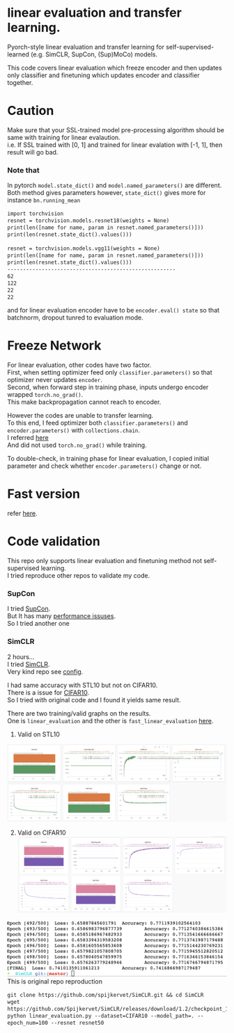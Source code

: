 # linear evaluation and transfer learning.  
Pyorch-style linear evaluation and transfer learning for self-supervised-learned (e.g. SimCLR, SupCon, (Sup)MoCo) models.  
  
This code covers linear evaluation which freeze encoder and then updates only classifier and finetuning which updates encoder and classifier together.  


# Caution  
Make sure that your SSL-trained model pre-processing algorithm should be same with training for linear evalaution.  
i.e. If SSL trained with [0, 1] and trained for linear evalation with [-1, 1], then result will go bad.

### Note that
In pytorch `model.state_dict()` and `model.named_parameters()` are different.  
Both method gives parameters however, `state_dict()` gives more for instance `bn.running_mean`

```
import torchvision
resnet = torchvision.models.resnet18(weights = None)
print(len([name for name, param in resnet.named_parameters()]))
print(len(resnet.state_dict().values()))

resnet = torchvision.models.vgg11(weights = None)
print(len([name for name, param in resnet.named_parameters()]))
print(len(resnet.state_dict().values()))
------------------------------------------------------
62
122
22
22
```
and for linear evaluation encoder have to be `encoder.eval() state` so that batchnorm, dropout tunred to evaluation mode.  


# Freeze Network  
For linear evaluation, other codes have two factor.  
First, when setting optimizer feed only `classifier.parameters()` so that optimizer never updates `encoder`.  
Second, when forward step in training phase, inputs undergo encoder wrapped `torch.no_grad()`.  
This make backpropagation cannot reach to encoder.  

However the codes are unable to transfer learning.  
To this end, I feed optimizer both `classifier.parameters()` and `encoder.parameters()` with `collections.chain`.  
I referred [here](https://discuss.pytorch.org/t/giving-multiple-parameters-in-optimizer/869/8)    
And did not used `torch.no_grad()` while training.  

To double-check, in training phase for linear evaluation, I copied initial parameter and check whether `encoder.parameters()` change or not.  


# Fast version  
refer [here](https://github.com/hyeok-jong/fast_linear_evaluation).  


# Code validation  
This repo only supports linear evaluation and finetuning method not self-supervised learning.  
I tried reproduce other repos to validate my code.

### SupCon  
I tried [SupCon](https://github.com/HobbitLong/SupContrast).  
But It has many [performance issuses](https://github.com/HobbitLong/SupContrast/issues/132).  
So I tried another one  

### SimCLR  
2 hours...  
I tried [SimCLR](https://github.com/Spijkervet/SimCLR/tree/master).  
Very kind repo see [config](https://github.com/Spijkervet/SimCLR/blob/master/config/config.yaml).  

I had same accuracy with STL10 but not on CIFAR10.  
There is a issue for [CIFAR10](https://github.com/Spijkervet/SimCLR/issues/12).  
So I tried with original code and I found it yields same result.  

There are two training/valid graphs on the results.  
One is `linear_evaluation` and the other is `fast_linear_evaluation` [here](https://github.com/hyeok-jong/fast_linear_evaluation).  


1. Valid on STL10

![](./imgs/stl10.png)



2. Valid on CIFAR10  
![](./imgs/cifar10.png)  

![](./imgs/cifar10_origin.png)  
This is original repo reproduction  
```
git clone https://github.com/spijkervet/SimCLR.git && cd SimCLR
wget https://github.com/Spijkervet/SimCLR/releases/download/1.2/checkpoint_100.tar
python linear_evaluation.py --dataset=CIFAR10 --model_path=. --epoch_num=100 --resnet resnet50
```